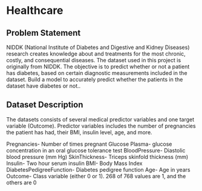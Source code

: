 # Healthcare

## Problem Statement
NIDDK (National Institute of Diabetes and Digestive and Kidney Diseases) research creates knowledge about and treatments for the most chronic, costly, and consequential diseases.
The dataset used in this project is originally from NIDDK. The objective is to predict whether or not a patient has diabetes, based on certain diagnostic measurements included in the dataset.
Build a model to accurately predict whether the patients in the dataset have diabetes or not..

## Dataset Description
The datasets consists of several medical predictor variables and one target variable (Outcome). Predictor variables includes the number of pregnancies the patient has had, their BMI, insulin level, age, and more.

Pregnancies-	Number of times pregnant
Glucose	Plasma- glucose concentration in an oral glucose tolerance test
BloodPressure-	Diastolic blood pressure (mm Hg)
SkinThickness-	Triceps skinfold thickness (mm)
Insulin-	Two hour serum insulin
BMI-	Body Mass Index
DiabetesPedigreeFunction-	Diabetes pedigree function
Age-	Age in years
Outcome-	Class variable (either 0 or 1). 268 of 768 values are 1, and the others are 0
